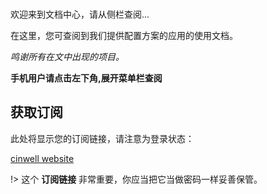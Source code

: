 </br>

欢迎来到文档中心，请从侧栏查阅...

在这里，您可查阅到我们提供配置方案的应用的使用文档。

*鸣谢所有在文中出现的项目。*

**手机用户请点击左下角,展开菜单栏查阅**

## 获取订阅

此处将显示您的订阅链接，请注意为登录状态：

[cinwell website](/sublink?type=ssr ':include :type=markdown')

!> 这个 **订阅链接** 非常重要，你应当把它当做密码一样妥善保管。
